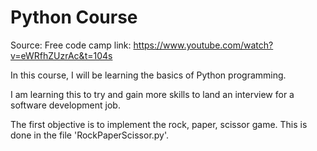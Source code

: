 # Python Course 

Source: Free code camp 
link: https://www.youtube.com/watch?v=eWRfhZUzrAc&t=104s

In this course, I will be learning the basics of Python programming.

I am learning this to try and gain more skills to land an interview for a software development job.

The first objective is to implement the rock, paper, scissor game. This is done in the file 'RockPaperScissor.py'.